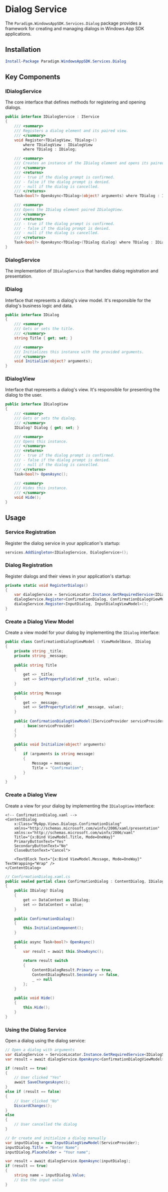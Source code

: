 # Dialog Service

The `Paradigm.WindowsAppSDK.Services.Dialog` package provides a framework for creating and managing dialogs in Windows App SDK applications.

## Installation

```powershell
Install-Package Paradigm.WindowsAppSDK.Services.Dialog
```

## Key Components

### IDialogService

The core interface that defines methods for registering and opening dialogs.

```csharp
public interface IDialogService : IService
{
    /// <summary>
    /// Registers a dialog element and its paired view.
    /// </summary>
    void Register<TDialogView, TDialog>()
        where TDialogView : IDialogView
        where TDialog : IDialog;

    /// <summary>
    /// Creates an instance of the IDialog element and opens its paired IDialogView.
    /// </summary>
    /// <returns>
    /// - true if the dialog prompt is confirmed.
    /// - false if the dialog prompt is denied.
    /// - null if the dialog is cancelled.
    /// </returns>
    Task<bool?> OpenAsync<TDialog>(object? arguments) where TDialog : IDialog;

    /// <summary>
    /// Opens the IDialog element paired IDialogView.
    /// </summary>
    /// <returns>
    /// - true if the dialog prompt is confirmed.
    /// - false if the dialog prompt is denied.
    /// - null if the dialog is cancelled.
    /// </returns>
    Task<bool?> OpenAsync<TDialog>(TDialog dialog) where TDialog : IDialog;
}
```

### DialogService

The implementation of `IDialogService` that handles dialog registration and presentation.

### IDialog

Interface that represents a dialog's view model. It's responsible for the dialog's business logic and data.

```csharp
public interface IDialog
{
    /// <summary>
    /// Gets or sets the title.
    /// </summary>
    string Title { get; set; }

    /// <summary>
    /// Initializes this instance with the provided arguments.
    /// </summary>
    void Initialize(object? arguments);
}
```

### IDialogView

Interface that represents a dialog's view. It's responsible for presenting the dialog to the user.

```csharp
public interface IDialogView
{
    /// <summary>
    /// Gets or sets the dialog.
    /// </summary>
    IDialog? Dialog { get; set; }

    /// <summary>
    /// Opens this instance.
    /// </summary>
    /// <returns>
    /// - true if the dialog prompt is confirmed.
    /// - false if the dialog prompt is denied.
    /// - null if the dialog is cancelled.
    /// </returns>
    Task<bool?> OpenAsync();
    
    /// <summary>
    /// Hides this instance.
    /// </summary>
    void Hide();
}
```

## Usage

### Service Registration

Register the dialog service in your application's startup:

```csharp
services.AddSingleton<IDialogService, DialogService>();
```

### Dialog Registration

Register dialogs and their views in your application's startup:

```csharp
private static void RegisterDialogs()
{
    var dialogService = ServiceLocator.Instance.GetRequiredService<IDialogService>();
    dialogService.Register<ConfirmationDialog, ConfirmationDialogViewModel>();
    dialogService.Register<InputDialog, InputDialogViewModel>();
}
```

### Create a Dialog View Model

Create a view model for your dialog by implementing the `IDialog` interface:

```csharp
public class ConfirmationDialogViewModel : ViewModelBase, IDialog
{
    private string _title;
    private string _message;
    
    public string Title
    {
        get => _title;
        set => SetPropertyField(ref _title, value);
    }
    
    public string Message
    {
        get => _message;
        set => SetPropertyField(ref _message, value);
    }
    
    public ConfirmationDialogViewModel(IServiceProvider serviceProvider) 
        : base(serviceProvider)
    {
    }
    
    public void Initialize(object? arguments)
    {
        if (arguments is string message)
        {
            Message = message;
            Title = "Confirmation";
        }
    }
}
```

### Create a Dialog View

Create a view for your dialog by implementing the `IDialogView` interface:

```xaml
<!-- ConfirmationDialog.xaml -->
<ContentDialog
    x:Class="MyApp.Views.Dialogs.ConfirmationDialog"
    xmlns="http://schemas.microsoft.com/winfx/2006/xaml/presentation"
    xmlns:x="http://schemas.microsoft.com/winfx/2006/xaml"
    Title="{x:Bind ViewModel.Title, Mode=OneWay}"
    PrimaryButtonText="Yes"
    SecondaryButtonText="No"
    CloseButtonText="Cancel">
    
    <TextBlock Text="{x:Bind ViewModel.Message, Mode=OneWay}" TextWrapping="Wrap" />
</ContentDialog>
```

```csharp
// ConfirmationDialog.xaml.cs
public sealed partial class ConfirmationDialog : ContentDialog, IDialogView
{
    public IDialog? Dialog
    {
        get => DataContext as IDialog;
        set => DataContext = value;
    }
    
    public ConfirmationDialog()
    {
        this.InitializeComponent();
    }
    
    public async Task<bool?> OpenAsync()
    {
        var result = await this.ShowAsync();
        
        return result switch
        {
            ContentDialogResult.Primary => true,
            ContentDialogResult.Secondary => false,
            _ => null
        };
    }
    
    public void Hide()
    {
        this.Hide();
    }
}
```

### Using the Dialog Service

Open a dialog using the dialog service:

```csharp
// Open a dialog with arguments
var dialogService = ServiceLocator.Instance.GetRequiredService<IDialogService>();
var result = await dialogService.OpenAsync<ConfirmationDialogViewModel>("Do you want to save changes?");

if (result == true)
{
    // User clicked "Yes"
    await SaveChangesAsync();
}
else if (result == false)
{
    // User clicked "No"
    DiscardChanges();
}
else
{
    // User cancelled the dialog
}

// Or create and initialize a dialog manually
var inputDialog = new InputDialogViewModel(ServiceProvider);
inputDialog.Title = "Enter Name";
inputDialog.Placeholder = "Your name";

var result = await dialogService.OpenAsync(inputDialog);
if (result == true)
{
    string name = inputDialog.Value;
    // Use the input value
}
``` 